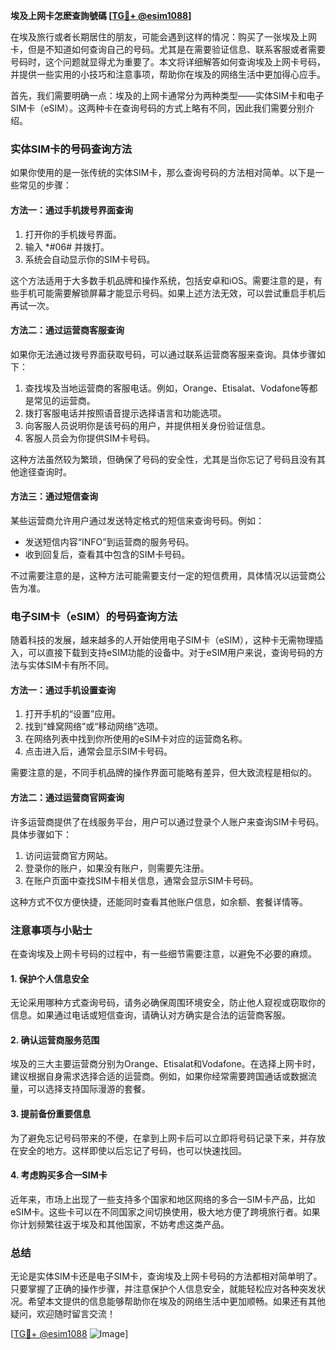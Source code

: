 **埃及上网卡怎麽查詢號碼 [[TG💪+ @esim1088](https://t.me/s/esim1088)]**

在埃及旅行或者长期居住的朋友，可能会遇到这样的情况：购买了一张埃及上网卡，但是不知道如何查询自己的号码。尤其是在需要验证信息、联系客服或者需要号码时，这个问题就显得尤为重要了。本文将详细解答如何查询埃及上网卡号码，并提供一些实用的小技巧和注意事项，帮助你在埃及的网络生活中更加得心应手。

首先，我们需要明确一点：埃及的上网卡通常分为两种类型——实体SIM卡和电子SIM卡（eSIM）。这两种卡在查询号码的方式上略有不同，因此我们需要分别介绍。

### 实体SIM卡的号码查询方法

如果你使用的是一张传统的实体SIM卡，那么查询号码的方法相对简单。以下是一些常见的步骤：

#### 方法一：通过手机拨号界面查询
1. 打开你的手机拨号界面。
2. 输入 *#06# 并拨打。
3. 系统会自动显示你的SIM卡号码。

这个方法适用于大多数手机品牌和操作系统，包括安卓和iOS。需要注意的是，有些手机可能需要解锁屏幕才能显示号码。如果上述方法无效，可以尝试重启手机后再试一次。

#### 方法二：通过运营商客服查询
如果你无法通过拨号界面获取号码，可以通过联系运营商客服来查询。具体步骤如下：
1. 查找埃及当地运营商的客服电话。例如，Orange、Etisalat、Vodafone等都是常见的运营商。
2. 拨打客服电话并按照语音提示选择语言和功能选项。
3. 向客服人员说明你是该号码的用户，并提供相关身份验证信息。
4. 客服人员会为你提供SIM卡号码。

这种方法虽然较为繁琐，但确保了号码的安全性，尤其是当你忘记了号码且没有其他途径查询时。

#### 方法三：通过短信查询
某些运营商允许用户通过发送特定格式的短信来查询号码。例如：
- 发送短信内容“INFO”到运营商的服务号码。
- 收到回复后，查看其中包含的SIM卡号码。

不过需要注意的是，这种方法可能需要支付一定的短信费用，具体情况以运营商公告为准。

### 电子SIM卡（eSIM）的号码查询方法

随着科技的发展，越来越多的人开始使用电子SIM卡（eSIM），这种卡无需物理插入，可以直接下载到支持eSIM功能的设备中。对于eSIM用户来说，查询号码的方法与实体SIM卡有所不同。

#### 方法一：通过手机设置查询
1. 打开手机的“设置”应用。
2. 找到“蜂窝网络”或“移动网络”选项。
3. 在网络列表中找到你所使用的eSIM卡对应的运营商名称。
4. 点击进入后，通常会显示SIM卡号码。

需要注意的是，不同手机品牌的操作界面可能略有差异，但大致流程是相似的。

#### 方法二：通过运营商官网查询
许多运营商提供了在线服务平台，用户可以通过登录个人账户来查询SIM卡号码。具体步骤如下：
1. 访问运营商官方网站。
2. 登录你的账户，如果没有账户，则需要先注册。
3. 在账户页面中查找SIM卡相关信息，通常会显示SIM卡号码。

这种方式不仅方便快捷，还能同时查看其他账户信息，如余额、套餐详情等。

### 注意事项与小贴士

在查询埃及上网卡号码的过程中，有一些细节需要注意，以避免不必要的麻烦。

#### 1. 保护个人信息安全
无论采用哪种方式查询号码，请务必确保周围环境安全，防止他人窥视或窃取你的信息。如果通过电话或短信查询，请确认对方确实是合法的运营商客服。

#### 2. 确认运营商服务范围
埃及的三大主要运营商分别为Orange、Etisalat和Vodafone。在选择上网卡时，建议根据自身需求选择合适的运营商。例如，如果你经常需要跨国通话或数据流量，可以选择支持国际漫游的套餐。

#### 3. 提前备份重要信息
为了避免忘记号码带来的不便，在拿到上网卡后可以立即将号码记录下来，并存放在安全的地方。这样即使以后忘记了号码，也可以快速找回。

#### 4. 考虑购买多合一SIM卡
近年来，市场上出现了一些支持多个国家和地区网络的多合一SIM卡产品，比如eSIM卡。这些卡可以在不同国家之间切换使用，极大地方便了跨境旅行者。如果你计划频繁往返于埃及和其他国家，不妨考虑这类产品。

### 总结

无论是实体SIM卡还是电子SIM卡，查询埃及上网卡号码的方法都相对简单明了。只要掌握了正确的操作步骤，并注意保护个人信息安全，就能轻松应对各种突发状况。希望本文提供的信息能够帮助你在埃及的网络生活中更加顺畅。如果还有其他疑问，欢迎随时留言交流！

[[TG💪+ @esim1088](https://t.me/s/esim1088) ![Image](https://i.postimg.cc/4NQfJmqS/Snipaste-2025-05-13-00-14-12.png)]